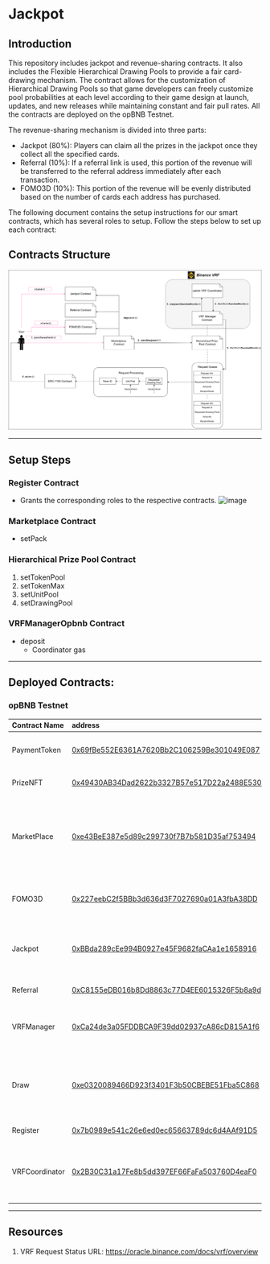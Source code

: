 # Jackpot

## Introduction
This repository includes jackpot and revenue-sharing contracts. It also includes the Flexible Hierarchical Drawing Pools to provide a fair card-drawing mechanism. The contract allows for the customization of Hierarchical Drawing Pools so that game developers can freely customize pool probabilities at each level according to their game design at launch, updates, and new releases while maintaining constant and fair pull rates. All the contracts are deployed on the opBNB Testnet.

The revenue-sharing mechanism is divided into three parts:
- Jackpot (80%): Players can claim all the prizes in the jackpot once they collect all the specified cards.
- Referral (10%): If a referral link is used, this portion of the revenue will be transferred to the referral address immediately after each transaction.
- FOMO3D (10%): This portion of the revenue will be evenly distributed based on the number of cards each address has purchased.

The following document contains the setup instructions for our smart contracts, which has several roles to setup. Follow the steps below to set up each contract:
## Contracts Structure
![Alt text](./Jackpot.png?raw=true "Contract Structure")

---

## Setup Steps

### Register Contract
- Grants the corresponding roles to the respective contracts. 
    ![image](https://hackmd.io/_uploads/rJefx9sM0.png)
### Marketplace Contract
- setPack
### Hierarchical Prize Pool Contract
1. setTokenPool 
2. setTokenMax 
3. setUnitPool 
4. setDrawingPool  
### VRFManagerOpbnb Contract
- deposit
    - Coordinator gas
---

## Deployed Contracts:
### opBNB Testnet


| Contract Name  | address                                                                                                                                         | Purpose                                                                                                                    |
|:-------------- |:----------------------------------------------------------------------------------------------------------------------------------------------- |:-------------------------------------------------------------------------------------------------------------------------- |
| PaymentToken   | [0x69fBe552E6361A7620Bb2C106259Be301049E087](https://testnet.opbnbscan.com/address/0x69fBe552E6361A7620Bb2C106259Be301049E087?tab=Contract&p=1) | ERC-20 contract for use as our test token, "SA".                                                                                    |
| PrizeNFT       | [0x49430AB34Dad2622b3327B57e517D22a2488E530](https://testnet.opbnbscan.com/address/0x49430AB34Dad2622b3327B57e517D22a2488E530?tab=Contract&p=1) | ERC-1155 contract for minting NFTs.                                                                                         |
| MarketPlace    | [0xe43BeE387e5d89c299730f7B7b581D35af753494](https://testnet.opbnbscan.com/address/0xe43BeE387e5d89c299730f7B7b581D35af753494?tab=Contract&p=1) | Allows users to buy cards. Automatically distributes the revenue from card purchases to other contracts & referrer wallets.               |
| FOMO3D         | [0x227eebC2f5BBb3d636d3F7027690a01A3fbA38DD](https://testnet.opbnbscan.com/address/0x227eebC2f5BBb3d636d3F7027690a01A3fbA38DD?tab=Contract&p=1) | Calculates and stores the earnings from early-buyer profit-sharing.                                                                     |
| Jackpot        | [0xBBda289cEe994B0927e45F9682faCAa1e1658916](https://testnet.opbnbscan.com/address/0xBBda289cEe994B0927e45F9682faCAa1e1658916?tab=Contract&p=1) | Manages the jackpot value, allowing a user to claim all by burning the required cards. |
| Referral       | [0xC8155eDB016b8Dd8863c77D4EE6015326F5b8a9d](https://testnet.opbnbscan.com/address/0xC8155eDB016b8Dd8863c77D4EE6015326F5b8a9d?tab=Contract&p=1) | Calculates and stores referral information.                                                                             |
| VRFManager     | [0xCa24de3a05FDDBCA9F39dd02937cA86cD815A1f6](https://testnet.opbnbscan.com/address/0xCa24de3a05FDDBCA9F39dd02937cA86cD815A1f6?tab=Contract&p=1) | Communicates with the VRFCoordinator provided by Binance Oracle.                |
| Draw           | [0xe0320089466D923f3401F3b50CBEBE51Fba5C868](https://testnet.opbnbscan.com/address/0xe0320089466D923f3401F3b50CBEBE51Fba5C868?tab=Contract&p=1) | Requests a random number from the VRFManager and mints the corresponding NFT(s) to buyer.                                   |
| Register       | [0x7b0989e541c26e6ed0ec65663789dc6d4AAf91D5](https://testnet.opbnbscan.com/address/0x7b0989e541c26e6ed0ec65663789dc6d4AAf91D5?tab=Contract&p=1) | Manage all the contracts.                                                                                                   |
| VRFCoordinator | [0x2B30C31a17Fe8b5dd397EF66FaFa503760D4eaF0](https://testnet.opbnbscan.com/address/0x2B30C31a17Fe8b5dd397EF66FaFa503760D4eaF0?tab=Contract&p=1) | A VRFCoordinator provided by Binance Oracle that generates trusted random numbers.                                           |
---

## Resources
1. VRF Request Status URL: https://oracle.binance.com/docs/vrf/overview

